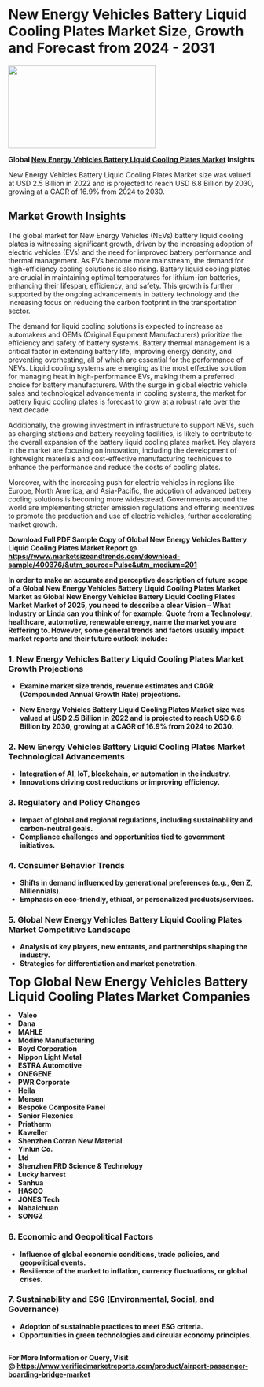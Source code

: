 <H1>New Energy Vehicles Battery Liquid Cooling Plates Market Size, Growth and Forecast from 2024 - 2031</H1><img class="aligncenter size-medium wp-image-584254" src="https://thirdeyenews.in/wp-content/uploads/2024/09/Global-Market-Research-300x168.jpeg" alt="" width="300" height="168" /><p><strong>Global&nbsp;<a href="https://www.marketsizeandtrends.com/download-sample/400376/&amp;utm_source=Pulse&amp;utm_medium=201">New Energy Vehicles Battery Liquid Cooling Plates Market</a> Insights</strong></p><p>New Energy Vehicles Battery Liquid Cooling Plates Market size was valued at USD 2.5 Billion in 2022 and is projected to reach USD 6.8 Billion by 2030, growing at a CAGR of 16.9% from 2024 to 2030.</p><p><h2>Market Growth Insights</h2> <p>The global market for New Energy Vehicles (NEVs) battery liquid cooling plates is witnessing significant growth, driven by the increasing adoption of electric vehicles (EVs) and the need for improved battery performance and thermal management. As EVs become more mainstream, the demand for high-efficiency cooling solutions is also rising. Battery liquid cooling plates are crucial in maintaining optimal temperatures for lithium-ion batteries, enhancing their lifespan, efficiency, and safety. This growth is further supported by the ongoing advancements in battery technology and the increasing focus on reducing the carbon footprint in the transportation sector.</p> <p><strong></strong></p> <p>The demand for liquid cooling solutions is expected to increase as automakers and OEMs (Original Equipment Manufacturers) prioritize the efficiency and safety of battery systems. Battery thermal management is a critical factor in extending battery life, improving energy density, and preventing overheating, all of which are essential for the performance of NEVs. Liquid cooling systems are emerging as the most effective solution for managing heat in high-performance EVs, making them a preferred choice for battery manufacturers. With the surge in global electric vehicle sales and technological advancements in cooling systems, the market for battery liquid cooling plates is forecast to grow at a robust rate over the next decade.</p> <p>Additionally, the growing investment in infrastructure to support NEVs, such as charging stations and battery recycling facilities, is likely to contribute to the overall expansion of the battery liquid cooling plates market. Key players in the market are focusing on innovation, including the development of lightweight materials and cost-effective manufacturing techniques to enhance the performance and reduce the costs of cooling plates.</p> <p>Moreover, with the increasing push for electric vehicles in regions like Europe, North America, and Asia-Pacific, the adoption of advanced battery cooling solutions is becoming more widespread. Governments around the world are implementing stricter emission regulations and offering incentives to promote the production and use of electric vehicles, further accelerating market growth.</p> <p><strong></p><p><span class=""><strong>Download Full PDF Sample Copy of Global New Energy Vehicles Battery Liquid Cooling Plates Market Report</strong> @ <a href="https://www.marketsizeandtrends.com/download-sample/400376/&amp;utm_source=Pulse&amp;utm_medium=201" target="_blank">https://www.marketsizeandtrends.com/download-sample/400376/&amp;utm_source=Pulse&amp;utm_medium=201</a></span></p><p>In order to make an accurate and perceptive description of future scope of a Global&nbsp;New Energy Vehicles Battery Liquid Cooling Plates Market Market as Global&nbsp;New Energy Vehicles Battery Liquid Cooling Plates Market Market of 2025, you need to describe a clear Vision &ndash; What Industry or Linda can you think of for example: Quote from a Technology, healthcare, automotive, renewable energy, name the market you are Reffering to. However, some general trends and factors usually impact market reports and their future outlook include:</p><h3>1.&nbsp;<strong>New Energy Vehicles Battery Liquid Cooling Plates Market Growth Projections</strong></h3><ul><li>Examine market size trends, revenue estimates and CAGR (Compounded Annual Growth Rate) projections.</li><li><p>New Energy Vehicles Battery Liquid Cooling Plates Market size was valued at USD 2.5 Billion in 2022 and is projected to reach USD 6.8 Billion by 2030, growing at a CAGR of 16.9% from 2024 to 2030.</p></li></ul><h3>2.&nbsp;<strong>New Energy Vehicles Battery Liquid Cooling Plates Market Technological Advancements</strong></h3><ul><li>Integration of AI, IoT, blockchain, or automation in the industry.</li><li>Innovations driving cost reductions or improving efficiency.</li></ul><h3>3.&nbsp;<strong>Regulatory and Policy Changes</strong></h3><ul><li>Impact of global and regional regulations, including sustainability and carbon-neutral goals.</li><li>Compliance challenges and opportunities tied to government initiatives.</li></ul><h3>4.&nbsp;<strong>Consumer Behavior Trends</strong></h3><ul><li>Shifts in demand influenced by generational preferences (e.g., Gen Z, Millennials).</li><li>Emphasis on eco-friendly, ethical, or personalized products/services.</li></ul><h3>5.&nbsp;<strong>Global New Energy Vehicles Battery Liquid Cooling Plates Market Competitive Landscape</strong></h3><ul><li>Analysis of key players, new entrants, and partnerships shaping the industry.</li><li>Strategies for differentiation and market penetration.</li></ul><p data-pm-slice="1 1 []"><span style="color: inherit; font-family: inherit; font-size: 25px;">Top Global New Energy Vehicles Battery Liquid Cooling Plates Market Companies</span></p><div class="" data-test-id=""><p><li>Valeo</li><li> Dana</li><li> MAHLE</li><li> Modine Manufacturing</li><li> Boyd Corporation</li><li> Nippon Light Metal</li><li> ESTRA Automotive</li><li> ONEGENE</li><li> PWR Corporate</li><li> Hella</li><li> Mersen</li><li> Bespoke Composite Panel</li><li> Senior Flexonics</li><li> Priatherm</li><li> Kaweller</li><li> Shenzhen Cotran New Material</li><li> Yinlun Co.</li><li> Ltd</li><li> Shenzhen FRD Science & Technology</li><li> Lucky harvest</li><li> Sanhua</li><li> HASCO</li><li> JONES Tech</li><li> Nabaichuan</li><li> SONGZ</li></p></div><h3>6.&nbsp;<strong>Economic and Geopolitical Factors</strong></h3><ul><li>Influence of global economic conditions, trade policies, and geopolitical events.</li><li>Resilience of the market to inflation, currency fluctuations, or global crises.</li></ul><h3>7.&nbsp;<strong>Sustainability and ESG (Environmental, Social, and Governance)</strong></h3><ul><li>Adoption of sustainable practices to meet ESG criteria.</li><li>Opportunities in green technologies and circular economy principles.</li></ul><h2><strong style="font-size: 14px;">For More Information or Query, Visit @&nbsp;</strong><a style="background-color: #ffffff; font-size: 14px;" href="https://www.marketsizeandtrends.com/report/new-energy-vehicles-battery-liquid-cooling-plates-market/" target="_blank">https://www.verifiedmarketreports.com/product/airport-passenger-boarding-bridge-market</a></h2>
